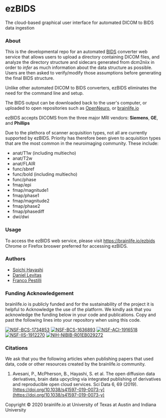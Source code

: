 # ezBIDS
The cloud-based graphical user interface for automated DICOM to BIDS data ingestion

### About
This is the developmental repo for an automated [BIDS](https://bids.neuroimaging.io/) converter web service that allows users to upload a directory containing 
DICOM files, and analyze the directory structure and sidecars generated from dcm2niix in order to *infer* 
as much information about the data structure as possible. Users are then asked to verify/modify
those assumptions before generating the final BIDS structure.

Unlike other automated DICOM to BIDS converters, ezBIDS eliminates the need for the command line and setup.

The BIDS output can be downloaded back to the user's computer, or uploaded to open repositories such as
[OpenNeuro](https://openneuro.org/), or [brainlife.io](https://brainlife.io/)

ezBIDS accepts DICOMS from the three major MRI vendors: **Siemens**, **GE**, and **Phillips**

Due to the plethora of scanner acquisition types, not all are currently supported by ezBIDS. Priority has therefore been given to acquisition types that are the most common in the neuroimaging community. These include:
* anat/T1w (including multiecho)
* anat/T2w
* anat/FLAIR
* func/sbref
* func/bold (including multiecho)
* func/phase
* fmap/epi
* fmap/magnitude1
* fmap/phase1
* fmap/magnitude2
* fmap/phase2
* fmap/phasediff
* dwi/dwi

### Usage
To access the ezBIDS web service, please visit https://brainlife.io/ezbids 
Chrome or Firefox broswer preferred for accessing ezBIDS.


### Authors
- [Soichi Hayashi](soichih@gmail.com)
- [Daniel Levitas](dlevitas@iu.edu)
- [Franco Pestilli](pestilli@utexas.edu)

### Funding Acknowledgement
brainlife.io is publicly funded and for the sustainability of the project it is helpful to Acknowledge the use of the platform. We kindly ask that you acknowledge the funding below in your code and publications. Copy and past the following lines into your repository when using this code.

[![NSF-BCS-1734853](https://img.shields.io/badge/NSF_BCS-1734853-blue.svg)](https://nsf.gov/awardsearch/showAward?AWD_ID=1734853)
[![NSF-BCS-1636893](https://img.shields.io/badge/NSF_BCS-1636893-blue.svg)](https://nsf.gov/awardsearch/showAward?AWD_ID=1636893)
[![NSF-ACI-1916518](https://img.shields.io/badge/NSF_ACI-1916518-blue.svg)](https://nsf.gov/awardsearch/showAward?AWD_ID=1916518)
[![NSF-IIS-1912270](https://img.shields.io/badge/NSF_IIS-1912270-blue.svg)](https://nsf.gov/awardsearch/showAward?AWD_ID=1912270)
[![NIH-NIBIB-R01EB029272](https://img.shields.io/badge/NIH_NIBIB-R01EB029272-green.svg)](https://grantome.com/grant/NIH/R01-EB029272-01)

### Citations
We ask that you the following articles when publishing papers that used data, code or other resources created by the brainlife.io community.

1. Avesani, P., McPherson, B., Hayashi, S. et al. The open diffusion data derivatives, brain data upcycling via integrated publishing of derivatives and reproducible open cloud services. Sci Data 6, 69 (2019). [https://doi.org/10.1038/s41597-019-0073-y](https://doi.org/10.1038/s41597-019-0073-y)

Copyright © 2020 brainlife.io at University of Texas at Austin and Indiana University

